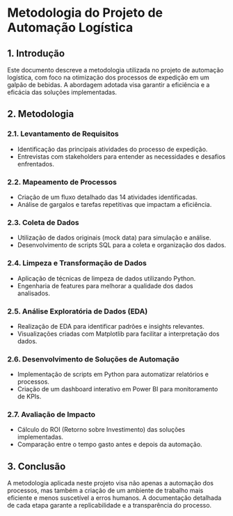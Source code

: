 # Metodologia do Projeto de Automação Logística

## 1. Introdução
Este documento descreve a metodologia utilizada no projeto de automação logística, com foco na otimização dos processos de expedição em um galpão de bebidas. A abordagem adotada visa garantir a eficiência e a eficácia das soluções implementadas.

## 2. Metodologia

### 2.1. Levantamento de Requisitos
- Identificação das principais atividades do processo de expedição.
- Entrevistas com stakeholders para entender as necessidades e desafios enfrentados.

### 2.2. Mapeamento de Processos
- Criação de um fluxo detalhado das 14 atividades identificadas.
- Análise de gargalos e tarefas repetitivas que impactam a eficiência.

### 2.3. Coleta de Dados
- Utilização de dados originais (mock data) para simulação e análise.
- Desenvolvimento de scripts SQL para a coleta e organização dos dados.

### 2.4. Limpeza e Transformação de Dados
- Aplicação de técnicas de limpeza de dados utilizando Python.
- Engenharia de features para melhorar a qualidade dos dados analisados.

### 2.5. Análise Exploratória de Dados (EDA)
- Realização de EDA para identificar padrões e insights relevantes.
- Visualizações criadas com Matplotlib para facilitar a interpretação dos dados.

### 2.6. Desenvolvimento de Soluções de Automação
- Implementação de scripts em Python para automatizar relatórios e processos.
- Criação de um dashboard interativo em Power BI para monitoramento de KPIs.

### 2.7. Avaliação de Impacto
- Cálculo do ROI (Retorno sobre Investimento) das soluções implementadas.
- Comparação entre o tempo gasto antes e depois da automação.

## 3. Conclusão
A metodologia aplicada neste projeto visa não apenas a automação dos processos, mas também a criação de um ambiente de trabalho mais eficiente e menos suscetível a erros humanos. A documentação detalhada de cada etapa garante a replicabilidade e a transparência do processo.